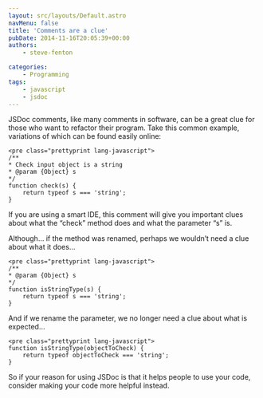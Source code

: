 ```yaml
---
layout: src/layouts/Default.astro
navMenu: false
title: 'Comments are a clue'
pubDate: 2014-11-16T20:05:39+00:00
authors:
    - steve-fenton

categories:
    - Programming
tags:
    - javascript
    - jsdoc
---
```


JSDoc comments, like many comments in software, can be a great clue for those who want to refactor their program. Take this common example, variations of which can be found easily online:

```
<pre class="prettyprint lang-javascript">
/**
* Check input object is a string
* @param {Object} s
*/
function check(s) {
    return typeof s === 'string';
}
```
If you are using a smart IDE, this comment will give you important clues about what the “check” method does and what the parameter “s” is.

Although… if the method was renamed, perhaps we wouldn’t need a clue about what it does…

```
<pre class="prettyprint lang-javascript">
/**
* @param {Object} s
*/
function isStringType(s) {
    return typeof s === 'string';
}
```
And if we rename the parameter, we no longer need a clue about what is expected…

```
<pre class="prettyprint lang-javascript">
function isStringType(objectToCheck) {
    return typeof objectToCheck === 'string';
}
```
So if your reason for using JSDoc is that it helps people to use your code, consider making your code more helpful instead.